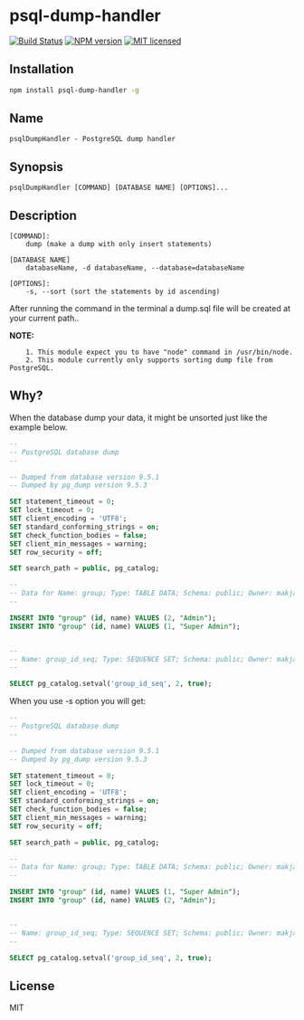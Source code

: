 # psql-dump-handler

[![Build Status](https://travis-ci.org/mak1986/psql-dump-handler.svg?branch=master)](https://travis-ci.org/mak1986/psql-dump-handler)
[![NPM version](http://img.shields.io/npm/v/psql-dump-handler.svg)](https://www.npmjs.org/package/psql-dump-handler)
[![MIT licensed](https://img.shields.io/badge/license-MIT-blue.svg)](https://github.com/mak1986/psql-dump-handler/blob/master/LICENSE)

## Installation ##

```bash
npm install psql-dump-handler -g
```

## Name ##

	psqlDumpHandler - PostgreSQL dump handler


## Synopsis ##

	psqlDumpHandler [COMMAND] [DATABASE NAME] [OPTIONS]... 

## Description ##

	[COMMAND]: 
		dump (make a dump with only insert statements)

	[DATABASE NAME]
		databaseName, -d databaseName, --database=databaseName 

	[OPTIONS]: 
		-s, --sort (sort the statements by id ascending)


After running the command in the terminal a dump.sql file will be created at your current path..


__NOTE:__ 
```
	1. This module expect you to have "node" command in /usr/bin/node.
	2. This module currently only supports sorting dump file from PostgreSQL. 
```



## Why? ##

When the database dump your data, it might be unsorted just like the example below.

```sql
--
-- PostgreSQL database dump
--

-- Dumped from database version 9.5.1
-- Dumped by pg_dump version 9.5.3

SET statement_timeout = 0;
SET lock_timeout = 0;
SET client_encoding = 'UTF8';
SET standard_conforming_strings = on;
SET check_function_bodies = false;
SET client_min_messages = warning;
SET row_security = off;

SET search_path = public, pg_catalog;

--
-- Data for Name: group; Type: TABLE DATA; Schema: public; Owner: makjacobsen
--

INSERT INTO "group" (id, name) VALUES (2, "Admin");
INSERT INTO "group" (id, name) VALUES (1, "Super Admin");


--
-- Name: group_id_seq; Type: SEQUENCE SET; Schema: public; Owner: makjacobsen
--

SELECT pg_catalog.setval('group_id_seq', 2, true);


```

When you use -s option you will get:


```sql
--
-- PostgreSQL database dump
--

-- Dumped from database version 9.5.1
-- Dumped by pg_dump version 9.5.3

SET statement_timeout = 0;
SET lock_timeout = 0;
SET client_encoding = 'UTF8';
SET standard_conforming_strings = on;
SET check_function_bodies = false;
SET client_min_messages = warning;
SET row_security = off;

SET search_path = public, pg_catalog;

--
-- Data for Name: group; Type: TABLE DATA; Schema: public; Owner: makjacobsen
--

INSERT INTO "group" (id, name) VALUES (1, "Super Admin");
INSERT INTO "group" (id, name) VALUES (2, "Admin");


--
-- Name: group_id_seq; Type: SEQUENCE SET; Schema: public; Owner: makjacobsen
--

SELECT pg_catalog.setval('group_id_seq', 2, true);


```

## License ##

MIT